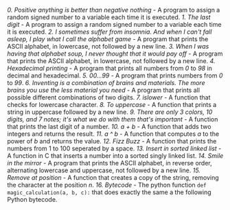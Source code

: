 *0. Positive anything is better than negative nothing* - A program to assign a random signed number to a variable each time it is executed.
*1. The last digit* - A program to assign a random signed number to a variable each time it is executed.
*2. I sometimes suffer from insomnia. And when I can't fall asleep, I play what I call the alphabet game* - A program that prints the ASCII alphabet, in lowercase, not followed by a new line.
*3. When I was having that alphabet soup, I never thought that it would pay off* - A program that prints the ASCII alphabet, in lowercase, not followed by a new line.
*4. Hexadecimal printing* - A program that prints all numbers from *0* to *98* in decimal and hexadecimal.
*5. 00...99* - A program that prints numbers from *0* to *99*.
*6. Inventing is a combination of brains and materials. The more brains you use the less material you need* - A program that prints all possible different combinations of two digits.
*7. islower* - A function that checks for lowercase character.
*8. To uppercase* - A function that prints a string in uppercase followed by a new line.
*9. There are only 3 colors, 10 digits, and 7 notes; it's what we do with them that's important* - A function that prints the last digit of a number.
*10. a + b* - A function that adds two integers and returns the result.
*11. a ^ b* - A function that computes *a* to the power of *b* and returns the value.
*12. Fizz Buzz* - A function that prints the numbers from 1 to 100 seperated by a space.
*13. Insert in sorted linked list* - A function in C that inserts a number into a sorted singly linked list.
*14. Smile in the mirror* - A program that prints the ASCII alphabet, in reverse order, alternating lowercase and uppercase, not followed by a new line.
*15. Remove at position* - A function that creates a copy of the string, removing the character at the position *n*.
*16. Bytecode* - The python function ```def magic_calculation(a, b, c):``` that does exactly the same a the following Python bytecode.
